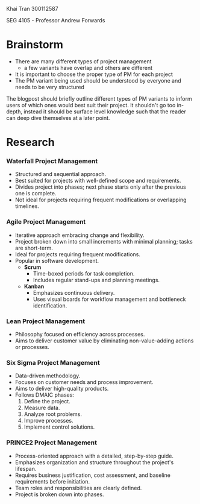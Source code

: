 Khai Tran 300112587

SEG 4105 - Professor Andrew Forwards

# Brainstorm

- There are many different types of project management
  - a few variants have overlap and others are different
- It is important to choose the proper type of PM for each project
- The PM variant being used should be understood by everyone and needs to be very structured

The blogpost should briefly outline different types of PM variants to inform users of which ones would best suit their project. It shouldn't go too in-depth, instead it should be surface level knowledge such that the reader can deep dive themselves at a later point.

# Research

### Waterfall Project Management

- Structured and sequential approach.
- Best suited for projects with well-defined scope and requirements.
- Divides project into phases; next phase starts only after the previous one is complete.
- Not ideal for projects requiring frequent modifications or overlapping timelines.

### Agile Project Management

- Iterative approach embracing change and flexibility.
- Project broken down into small increments with minimal planning; tasks are short-term.
- Ideal for projects requiring frequent modifications.
- Popular in software development.
  - **Scrum**
    - Time-boxed periods for task completion.
    - Includes regular stand-ups and planning meetings.
  - **Kanban**
    - Emphasizes continuous delivery.
    - Uses visual boards for workflow management and bottleneck identification.

### Lean Project Management

- Philosophy focused on efficiency across processes.
- Aims to deliver customer value by eliminating non-value-adding actions or processes.

### Six Sigma Project Management

- Data-driven methodology.
- Focuses on customer needs and process improvement.
- Aims to deliver high-quality products.
- Follows DMAIC phases:
  1. Define the project.
  2. Measure data.
  3. Analyze root problems.
  4. Improve processes.
  5. Implement control solutions.

### PRINCE2 Project Management

- Process-oriented approach with a detailed, step-by-step guide.
- Emphasizes organization and structure throughout the project's lifespan.
- Requires business justification, cost assessment, and baseline requirements before initiation.
- Team roles and responsibilities are clearly defined.
- Project is broken down into phases.
